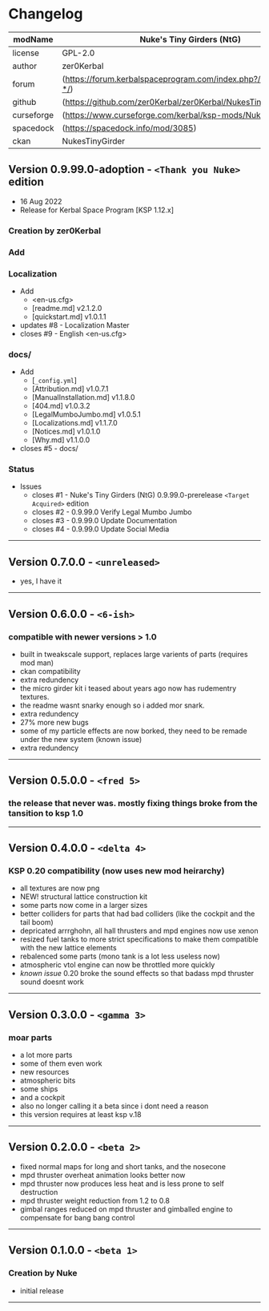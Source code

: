# Changelog  
	
| modName    | Nuke's Tiny Girders (NtG)                                         |
| ---------- | ----------------------------------------------------------------- |
| license    | GPL-2.0                                                           |
| author     | zer0Kerbal                                                        |
| forum      | (https://forum.kerbalspaceprogram.com/index.php?/topic/209393-*/) |
| github     | (https://github.com/zer0Kerbal/zer0Kerbal/NukesTinyGirder)        |
| curseforge | (https://www.curseforge.com/kerbal/ksp-mods/NukesTinyGirder)      |
| spacedock  | (https://spacedock.info/mod/3085)                                 |
| ckan       | NukesTinyGirder                                                   |

## Version 0.9.99.0-adoption - `<Thank you Nuke>` edition

* 16 Aug 2022
* Release for Kerbal Space Program [KSP 1.12.x]

### Creation by zer0Kerbal

### Add


### Localization

* Add
	* <en-us.cfg>
	* [readme.md] v2.1.2.0
	* [quickstart.md] v1.0.1.1
* updates #8 - Localization Master
* closes #9 - English <en-us.cfg>

### docs/

* Add
	* [`_config.yml`]
	* [Attribution.md] v1.0.7.1
	* [ManualInstallation.md] v1.1.8.0
	* [404.md] v1.0.3.2
	* [LegalMumboJumbo.md] v1.0.5.1
	* [Localizations.md] v1.1.7.0
	* [Notices.md] v1.0.1.0
	* [Why.md] v1.1.0.0
* closes #5 - docs/

### Status

* Issues
	* closes #1 - Nuke's Tiny Girders (NtG) 0.9.99.0-prerelease `<Target Acquired>` edition
	* closes #2 - 0.9.99.0 Verify Legal Mumbo Jumbo
	* closes #3 - 0.9.99.0 Update Documentation
	* closes #4 - 0.9.99.0 Update Social Media

---

## Version 0.7.0.0 - `<unreleased>`

* yes, I have it

---

## Version 0.6.0.0 - `<6-ish>`

### compatible with newer versions > 1.0

* built in tweakscale support, replaces large varients of parts (requires mod man)
* ckan compatibility
* extra redundency
* the micro girder kit i teased about years ago now has rudementry textures.
* the readme wasnt snarky enough so i added mor snark.
* extra redundency
* 27% more new bugs
* some of my particle effects are now borked, they need to be remade under the new system (known issue)
* extra redundency

---

## Version 0.5.0.0 - `<fred 5>`

### the release that never was. mostly fixing things broke from the tansition to ksp 1.0

---

## Version 0.4.0.0 - `<delta 4>`

### KSP 0.20 compatibility (now uses new mod heirarchy)

* all textures are now png
* NEW! structural lattice construction kit
* some parts now come in a larger sizes
* better colliders for parts that had bad colliders (like the cockpit and the tail boom)
* depricated arrrghohn, all hall thrusters and mpd engines now use xenon
* resized fuel tanks to more strict specifications to make them compatible with the new lattice elements
* rebalenced some parts (mono tank is a lot less useless now)
* atmospheric vtol engine can now be throttled more quickly
* *known issue* 0.20 broke the sound effects so that badass mpd thruster sound doesnt work

---

## Version 0.3.0.0 - `<gamma 3>`

### moar parts

* a lot more parts
* some of them even work
* new resources
* atmospheric bits
* some ships
* and a cockpit
* also no longer calling it a beta since i dont need a reason
* this version requires at least ksp v.18

---

## Version 0.2.0.0 - `<beta 2>`

* fixed normal maps for long and short tanks, and the nosecone
* mpd thruster overheat animation looks better now
* mpd thruster now produces less heat and is less prone to self destruction
* mpd thruster weight reduction from 1.2 to 0.8
* gimbal ranges reduced on mpd thruster and gimballed engine to compensate for bang bang control

---

## Version 0.1.0.0 - `<beta 1>`

### Creation by Nuke

* initial release

---
